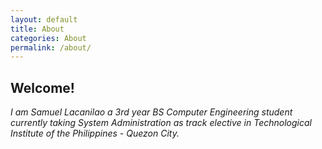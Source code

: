 ```yaml
---
layout: default
title: About
categories: About
permalink: /about/
---
```

## Welcome!  

_I am Samuel Lacanilao a 3rd year BS Computer Engineering student currently taking System Administration as track elective in Technological Institute of the Philippines - Quezon City._